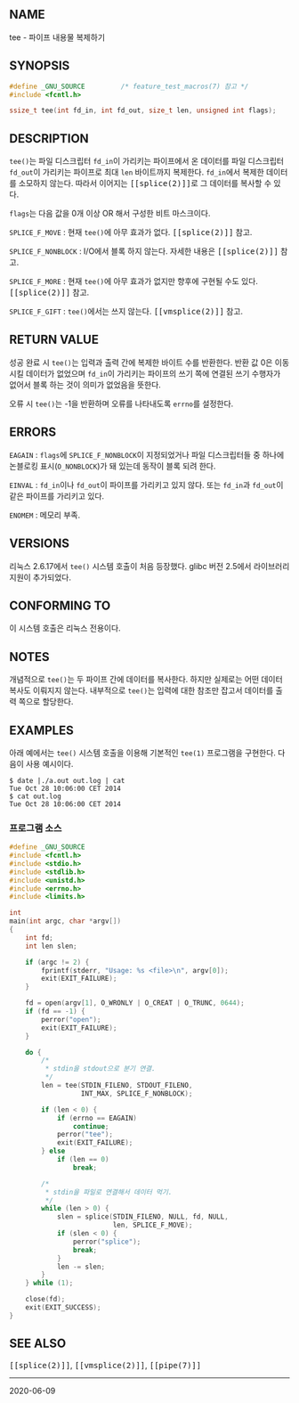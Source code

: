 ## NAME

tee - 파이프 내용물 복제하기

## SYNOPSIS

```c
#define _GNU_SOURCE         /* feature_test_macros(7) 참고 */
#include <fcntl.h>

ssize_t tee(int fd_in, int fd_out, size_t len, unsigned int flags);
```

## DESCRIPTION

`tee()`는 파일 디스크립터 `fd_in`이 가리키는 파이프에서 온 데이터를 파일 디스크립터 `fd_out`이 가리키는 파이프로 최대 `len` 바이트까지 복제한다. `fd_in`에서 복제한 데이터를 소모하지 않는다. 따라서 이어지는 <tt>[[splice(2)]]</tt>로 그 데이터를 복사할 수 있다.

`flags`는 다음 값을 0개 이상 OR 해서 구성한 비트 마스크이다.

`SPLICE_F_MOVE`
:   현재 `tee()`에 아무 효과가 없다. <tt>[[splice(2)]]</tt> 참고.

`SPLICE_F_NONBLOCK`
:   I/O에서 블록 하지 않는다. 자세한 내용은 <tt>[[splice(2)]]</tt> 참고.

`SPLICE_F_MORE`
:   현재 `tee()`에 아무 효과가 없지만 향후에 구현될 수도 있다. <tt>[[splice(2)]]</tt> 참고.

`SPLICE_F_GIFT`
:   `tee()`에서는 쓰지 않는다. <tt>[[vmsplice(2)]]</tt> 참고.

## RETURN VALUE

성공 완료 시 `tee()`는 입력과 출력 간에 복제한 바이트 수를 반환한다. 반환 값 0은 이동시킬 데이터가 없었으며 `fd_in`이 가리키는 파이프의 쓰기 쪽에 연결된 쓰기 수행자가 없어서 블록 하는 것이 의미가 없었음을 뜻한다.

오류 시 `tee()`는 -1을 반환하며 오류를 나타내도록 `errno`를 설정한다.

## ERRORS

`EAGAIN`
:   `flags`에 `SPLICE_F_NONBLOCK`이 지정되었거나 파일 디스크립터들 중 하나에 논블로킹 표시(`O_NONBLOCK`)가 돼 있는데 동작이 블록 되려 한다.

`EINVAL`
:   `fd_in`이나 `fd_out`이 파이프를 가리키고 있지 않다. 또는 `fd_in`과 `fd_out`이 같은 파이프를 가리키고 있다.

`ENOMEM`
:   메모리 부족.

## VERSIONS

리눅스 2.6.17에서 `tee()` 시스템 호출이 처음 등장했다. glibc 버전 2.5에서 라이브러리 지원이 추가되었다.

## CONFORMING TO

이 시스템 호출은 리눅스 전용이다.

## NOTES

개념적으로 `tee()`는 두 파이프 간에 데이터를 복사한다. 하지만 실제로는 어떤 데이터 복사도 이뤄지지 않는다. 내부적으로 `tee()`는 입력에 대한 참조만 잡고서 데이터를 출력 쪽으로 할당한다.

## EXAMPLES

아래 예에서는 `tee()` 시스템 호출을 이용해 기본적인 `tee(1)` 프로그램을 구현한다. 다음이 사용 예시이다.

```text
$ date |./a.out out.log | cat
Tue Oct 28 10:06:00 CET 2014
$ cat out.log
Tue Oct 28 10:06:00 CET 2014
```

### 프로그램 소스

```c
#define _GNU_SOURCE
#include <fcntl.h>
#include <stdio.h>
#include <stdlib.h>
#include <unistd.h>
#include <errno.h>
#include <limits.h>

int
main(int argc, char *argv[])
{
    int fd;
    int len slen;

    if (argc != 2) {
        fprintf(stderr, "Usage: %s <file>\n", argv[0]);
        exit(EXIT_FAILURE);
    }

    fd = open(argv[1], O_WRONLY | O_CREAT | O_TRUNC, 0644);
    if (fd == -1) {
        perror("open");
        exit(EXIT_FAILURE);
    }

    do {
        /*
         * stdin을 stdout으로 분기 연결.
         */
        len = tee(STDIN_FILENO, STDOUT_FILENO,
                  INT_MAX, SPLICE_F_NONBLOCK);

        if (len < 0) {
            if (errno == EAGAIN)
                continue;
            perror("tee");
            exit(EXIT_FAILURE);
        } else
            if (len == 0)
                break;

        /*
         * stdin을 파일로 연결해서 데이터 먹기.
         */
        while (len > 0) {
            slen = splice(STDIN_FILENO, NULL, fd, NULL,
                          len, SPLICE_F_MOVE);
            if (slen < 0) {
                perror("splice");
                break;
            }
            len -= slen;
        }
    } while (1);

    close(fd);
    exit(EXIT_SUCCESS);
}
```

## SEE ALSO

<tt>[[splice(2)]]</tt>, <tt>[[vmsplice(2)]]</tt>, <tt>[[pipe(7)]]</tt>

----

2020-06-09
